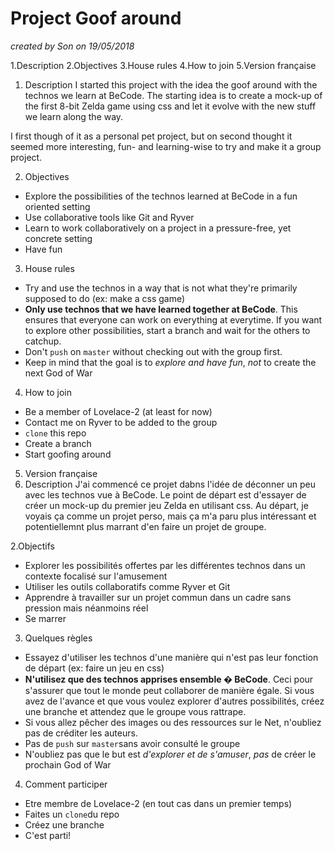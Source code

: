 # Project Goof around
*created by Son on 19/05/2018*

1.Description
2.Objectives
3.House rules
4.How to join
5.Version française

1. Description
I started this project with the idea the goof around with the technos we learn at BeCode. The starting idea is to create a mock-up of the first 8-bit Zelda game using css and let it evolve with the new stuff we learn along the way.

I first though of it as a personal pet project, but on second thought it seemed more interesting, fun- and learning-wise to try and make it a group project.

2. Objectives
* Explore the possibilities of the technos learned at BeCode in a fun oriented setting
* Use collaborative tools like Git and Ryver
* Learn to work collaboratively on a project in a pressure-free, yet concrete setting
* Have fun

3. House rules
* Try and use the technos in a way that is not what they're primarily supposed to do (ex: make a css game)
* **Only use technos that we have learned together at BeCode**. This ensures that everyone can work on everything at everytime. If you want to explore other possibilities, start a branch and wait for the others to catchup.
* Don't `push` on `master` without checking out with the group first.
* Keep in mind that the goal is to _explore and have fun_, *not* to create the next God of War

4. How to join
* Be a member of Lovelace-2 (at least for now)
* Contact me on Ryver to be added to the group
* `clone` this repo
* Create a branch
* Start goofing around

5. Version française
  1. Description
  J'ai commencé ce projet dabns l'idée de déconner un peu avec les technos vue à BeCode. Le point de départ est d'essayer de créer un mock-up du premier jeu Zelda en utilisant css.
  Au départ, je voyais ça comme un projet perso, mais ça m'a paru plus intéressant et potentiellemnt plus marrant d'en faire un projet de groupe.

  2.Objectifs
  * Explorer les possibilités offertes par les différentes technos dans un contexte focalisé sur l'amusement
  * Utiliser les outils collaboratifs comme Ryver et Git
  * Apprendre à travailler sur un projet commun dans un cadre sans pression mais néanmoins réel
  * Se marrer

  3. Quelques règles
  * Essayez d'utiliser les technos d'une manière qui n'est pas leur fonction de départ (ex: faire un jeu en css)
  * **N'utilisez que des technos apprises ensemble � BeCode**. Ceci pour s'assurer que tout le monde peut collaborer de manière égale. Si vous avez de l'avance et que vous voulez explorer d'autres possibilités, créez une branche et attendez que le groupe vous rattrape.
  * Si vous allez pêcher des images ou des ressources sur le Net, n'oubliez pas de créditer les auteurs.
  * Pas de `push` sur `master`sans avoir consulté le groupe
  * N'oubliez pas que le but est _d'explorer et de s'amuser_, *pas* de créer le prochain God of War

  4. Comment participer
  * Etre membre de Lovelace-2 (en tout cas dans un premier temps)
  * Faites un `clone`du repo
  * Créez une branche
  * C'est parti!
